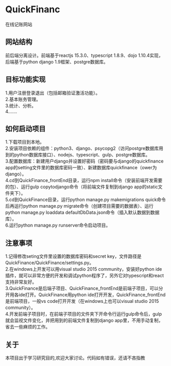 # QuickFinanc
在线记账网站

## 网站结构
前后端分离设计。前端基于reactjs 15.3.0、typescript 1.8.9、dojo 1.10.4实现，后端基于python django 1.9框架、postgre数据库。

## 目标功能实现
1.用户注册登录退出（包括邮箱验证激活功能）。  
2.基本账务管理。  
3.统计、分析。  
4.……  

## 如何启动项目
1.下载项目到本地。  
2.安装项目依赖的组件：python3、django、psycopg2（访问postgre数据库用到的python数据库接口）、nodejs、typescript、gulp、postgre数据库。  
3.配置数据库：新建用户django并设置好密码（密码要与django的quickfinance app的setting文件里的数据库密码一致）、新建数据库quickfinance（ower为django）。  
4.cd到QuickFinance_frontEnd目录，运行npm install命令（安装前端开发需要的包）、运行gulp copytodjango命令（将前端文件复制到django app的static文件夹下）。  
5.cd到QuickFinance目录，运行python manage.py makemigrations quick命令后再运行python manage.py migrate命令（创建项目需要的数据表）、运行python manage.py loaddata  defaultDbData.json命令（插入默认数据到数据库）。  
6.运行python manage.py runserver命令启动项目。  

## 注意事项
1.记得修改seting文件里设置的数据库密码和secret key，文件路径是QuickFinance/QuickFinance/settings.py。  
2.在windows上开发可以用visual studio 2015 community，安装好python ide插件，就可以非常方便的开发和调试python程序了，另外它对typescript和react支持非常友好。  
3.QuickFinance是后端子项目、QuickFinance_frontEnd是前端子项目，可以分开用各ide打开。QuickFinance用python ide打开开发，QuickFinance_frontEnd是前端项目，一般vs code打开开发（在windows上也可以visual studio 2015 community）。  
4.开发前端子项目时，在前端子项目的文件夹下开命令行运行gulp命令后，gulp就会监视文件变化，并把用到的前端文件复制到django app里，不用手动复制，省去一些麻烦的工作。  

## 关于
本项目出于学习研究目的,欢迎大家讨论。代码如有错误，还请不吝指教
